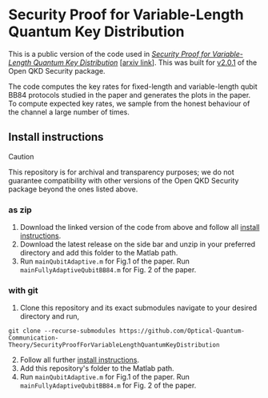 # Security Proof for Variable-Length Quantum Key Distribution

This is a public version of the code used in *[Security Proof for Variable-Length Quantum Key Distribution](https://journals.aps.org/prresearch/abstract/10.1103/PhysRevResearch.6.023002)* \[[arxiv link](https://arxiv.org/abs/2311.01600)]. This was built for [v2.0.1](https://github.com/Optical-Quantum-Communication-Theory/openQKDsecurity/releases/tag/v2.0.1) of the Open QKD Security package.

The code computes the key rates for fixed-length and variable-length qubit BB84 protocols studied in the paper and generates the plots in the paper. To compute expected key rates, we sample from the honest behaviour of the channel a large number of times. 


## Install instructions
> [!CAUTION]
> This repository is for archival and transparency purposes; we do not guarantee compatibility with other versions of the Open QKD Security package beyond the ones listed above.

### as zip
1. Download the linked version of the code from above and follow all [install instructions](https://github.com/Optical-Quantum-Communication-Theory/openQKDsecurity/commit/bb1c6490c6bffb0661cef52f6b48de41b5e78027).
2. Download the latest release on the side bar and unzip in your preferred directory and add this folder to the Matlab path.
3.  Run `mainQubitAdaptive.m` for Fig.1 of the paper. Run `mainFullyAdaptiveQubitBB84.m` for Fig. 2 of the paper.


### with git
1. Clone this repository and its exact submodules navigate to your desired directory and run,
```
git clone --recurse-submodules https://github.com/Optical-Quantum-Communication-Theory/SecurityProofForVariableLengthQuantumKeyDistribution
```
2. Follow all further [install instructions](https://github.com/Optical-Quantum-Communication-Theory/openQKDsecurity/commit/bb1c6490c6bffb0661cef52f6b48de41b5e78027).
3. Add this repository's folder to the Matlab path.
4. Run `mainQubitAdaptive.m` for Fig.1 of the paper. Run `mainFullyAdaptiveQubitBB84.m` for Fig. 2 of the paper.
